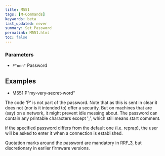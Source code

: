 ```yaml
---
title: M551
tags: [M-Commands] 
keywords: beta 
last_updated: never 
summary: Set Password 
permalink: M551.html
toc: false 
---
```



### Parameters

* `P"nnn"` Password

## Examples

* M551 P"my-very-secret-word"

The code 'P' is not part of the password. Note that as this is sent in clear it does not (nor is it intended to) offer a security. But on machines that are (say) on a network, it might prevent idle messing about. The password can contain any printable characters except ';', which still means start comment.

if the specified password differs from the default one (i.e. reprap), the user will be asked to enter it when a connection is established.

Quotation marks around the password are mandatory in RRF_3, but discretionary in earlier firmware versions.

